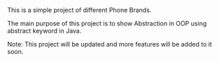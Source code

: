 This is a simple project of different Phone Brands.

The main purpose of this project is to show Abstraction in OOP using abstract keyword in Java.

Note: This project will be updated and more features will be added to it soon. 

